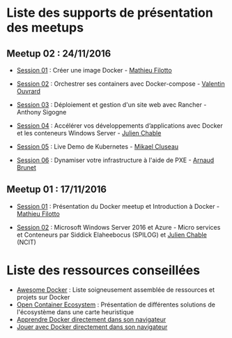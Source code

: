 # Liste des supports de présentation des meetups

## Meetup 02 : 24/11/2016

- [Session 01](https://github.com/docker-noumea/meetup-S02E01) : Créer une image Docker - [Mathieu Filotto](https://github.com/mfilotto)

- [Session 02](https://github.com/docker-noumea/meetup-S02E02) : Orchestrer ses containers avec Docker-compose - [Valentin Ouvrard](https://github.com/valentin2105)

- [Session 03](https://github.com/docker-noumea/meetup-S02E03) : Déploiement et gestion d'un site web avec Rancher - Anthony Sigogne

- [Session 04](https://github.com/docker-noumea/meetup-S02E04) : Accélérer vos développements d’applications avec Docker et les conteneurs Windows Server - [Julien Chable](https://github.com/jchable)

- [Session 05](https://github.com/docker-noumea/meetup-S02E05) : Live Demo de Kubernetes - [Mikael Cluseau](https://github.com/MikaelCluseau)

- [Session 06](https://github.com/docker-noumea/meetup-S02E06) : Dynamiser votre infrastructure à l'aide de PXE - [Arnaud Brunet](https://github.com/gronono)

## Meetup 01 : 17/11/2016

- [Session 01](https://github.com/docker-noumea/meetup-S01E01) : Présentation du Docker meetup et Introduction à Docker - [Mathieu Filotto](https://github.com/mfilotto)

- [Session 02](https://github.com/docker-noumea/meetup-S01E02) : Microsoft Windows Server 2016 et Azure - Micro services et Conteneurs par Siddick Elaheebocus (SPILOG) et [Julien Chable](https://github.com/jchable) (NCIT)

# Liste des ressources conseillées

- [Awesome Docker](https://github.com/veggiemonk/awesome-docker) : Liste soigneusement assemblée de ressources et projets sur Docker
- [Open Container Ecosystem](https://www.mindmeister.com/fr/389671722/open-container-ecosystem-formerly-docker-ecosystem) : Présentation de différentes solutions de l'écosystème dans une carte heuristique
- [Apprendre Docker directement dans son navigateur](https://www.katacoda.com/)
- [Jouer avec Docker directement dans son navigateur](http://play-with-docker.com/)
